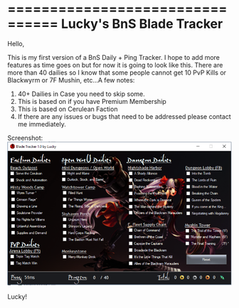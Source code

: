 ================================
Lucky's BnS Blade Tracker
================================

Hello,

This is my first version of a BnS Daily + Ping Tracker. I hope to add more features as time goes on but for now it is going to look like this. There are more than 40 dailies so I know that some people cannot get 10 PvP Kills or Blackwyrm or 7F Mushin, etc...A few notes:

1. 40+ Dailies in Case you need to skip some.
2. This is based on if you have Premium Membership
3. This is based on Cerulean Faction
4. If there are any issues or bugs that need to be addressed please contact me immediately. 

Screenshot:
![BladeTracker](https://github.com/fpkothari/BladeTracker/blob/master/Screenshot.PNG)

Lucky!